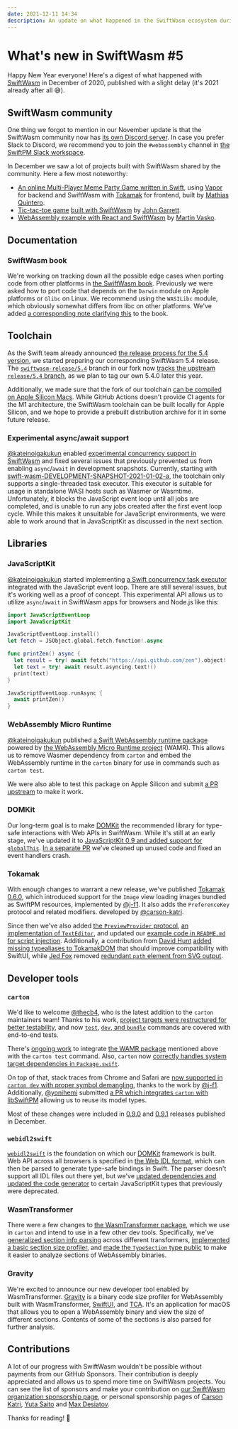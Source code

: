 ```yaml
---
date: 2021-12-11 14:34
description: An update on what happened in the SwiftWasm ecosystem during December 2020.
---
```

# What's new in SwiftWasm #5

Happy New Year everyone! Here's a digest of what happened with [SwiftWasm](https://swiftwasm.org) in
December of 2020, published with a slight delay (it's 2021 already after all 😅).

## SwiftWasm community

One thing we forgot to mention in our November update is that the SwiftWasm community now has
[its own Discord server](https://discord.gg/ashJW8T8yp). In case you prefer Slack to Discord, we
recommend you to join the `#webassembly` channel in [the SwiftPM Slack
workspace](https://swift-package-manager.herokuapp.com/).

In December we saw a lot of projects built with SwiftWasm shared by the community. Here a few most
noteworthy:

* [An online Multi-Player Meme Party Game written in Swift](https://github.com/nerdsupremacist/memes),
using [Vapor](https://vapor.codes/) for backend and SwiftWasm with
[Tokamak](https://tokamak.dev) for frontend, built by [Mathias Quintero](https://github.com/nerdsupremacist).
* [Tic-tac-toe game](https://garrepi.dev/tic-tac-toe/) [built with SwiftWasm](https://github.com/johngarrett/tic-tac-toe) by [John Garrett](https://github.com/johngarrett).
* [WebAssembly example with React and SwiftWasm](https://expressflow.com/blog/posts/webassembly-example-with-react-and-swiftwasm) by
[Martin Vasko](https://github.com/martinvasko).

## Documentation

### SwiftWasm book

We're working on tracking down all the possible edge cases when porting code from other
platforms in [the SwiftWasm book](https://book.swiftwasm.org/). Previously we were asked how to port
code that depends on the `Darwin` module on Apple platforms or `Glibc` on Linux. We recommend
using the `WASILibc` module, which obviously somewhat differs from libc on other platforms. We've
added [a corresponding note clarifying this](https://book.swiftwasm.org/getting-started/libc.html)
to the book.

## Toolchain

As the Swift team already announced [the release process for the 5.4
version](https://forums.swift.org/t/swift-5-4-release-process/41936), we started preparing our
corresponding SwiftWasm 5.4 release. The [`swiftwasm-release/5.4`](https://github.com/swiftwasm/swift/tree/swiftwasm-release/5.4)
branch in our fork now [tracks the upstream `release/5.4`
branch](https://github.com/swiftwasm/swift/pull/2380), as we plan to tag our own 5.4.0 later
this year.

Additionally, we made sure that the fork of our toolchain
[can be compiled on Apple Silicon Macs](https://github.com/swiftwasm/swift/pull/2405). While GitHub
Actions doesn't provide CI agents for the M1 architecture, the SwiftWasm toolchain can be built
locally for Apple Silicon, and we hope to provide a prebuilt distribution archive for it in some
future release.

### Experimental async/await support

[@kateinoigakukun](https://github.com/kateinoigakukun) enabled [experimental concurrency support
in SwiftWasm](https://github.com/swiftwasm/swift/pull/2408) and fixed several issues that
previously prevented us from enabling `async`/`await` in development snapshots. Currently, starting with
[swift-wasm-DEVELOPMENT-SNAPSHOT-2021-01-02-a](https://github.com/swiftwasm/swift/releases/tag/swift-wasm-DEVELOPMENT-SNAPSHOT-2021-01-02-a),
the toolchain only supports a single-threaded task executor. This executor is suitable for usage in
standalone WASI hosts such as Wasmer or Wasmtime. Unfortunately, it blocks the JavaScript event loop
until all jobs are completed, and is unable to run any jobs created after the first event loop
cycle. While this makes it unsuitable for JavaScript environments, we were able to work around that
in JavaScriptKit as discussed in the next section.

## Libraries

### JavaScriptKit

[@kateinoigakukun](https://github.com/kateinoigakukun) started implementing [a Swift concurrency
task executor](https://github.com/swiftwasm/JavaScriptKit/pull/112) integrated with the JavaScript
event loop. There are still several issues, but it's working well as a proof of concept. This
experimental API allows us to utilize `async`/`await` in SwiftWasm apps for browsers and Node.js
like this:

```swift
import JavaScriptEventLoop
import JavaScriptKit

JavaScriptEventLoop.install()
let fetch = JSObject.global.fetch.function!.async

func printZen() async {
  let result = try! await fetch("https://api.github.com/zen").object!
  let text = try! await result.asyncing.text!()
  print(text)
}

JavaScriptEventLoop.runAsync {
  await printZen()
}
```

### WebAssembly Micro Runtime

[@kateinoigakukun](https://github.com/kateinoigakukun) published [a Swift WebAssembly runtime
package](https://github.com/swiftwasm/wamr-swift) powered by [the WebAssembly Micro Runtime
project](https://github.com/bytecodealliance/wasm-micro-runtime) (WAMR). This allows us to remove Wasmer
dependency from `carton` and embed the WebAssembly runtime in the `carton` binary for use in
commands such as `carton test`.

We were also able to test this package on Apple Silicon and submit [a PR
upstream](https://github.com/bytecodealliance/wasm-micro-runtime/pull/480) to make it work.

### DOMKit

Our long-term goal is to make [DOMKit](https://github.com/swiftwasm/DOMKit) the recommended library
for type-safe interactions with Web APIs in SwiftWasm. While it's still at an early stage, we've
updated it to [JavaScriptKit 0.9 and added support for `globalThis`](https://github.com/swiftwasm/DOMKit/pull/3).
[In a separate PR](https://github.com/swiftwasm/DOMKit/pull/4) we've cleaned up unused code and
fixed an event handlers crash.

### Tokamak

With enough changes to warrant a new release, we've published [Tokamak
0.6.0](https://github.com/TokamakUI/Tokamak/releases/tag/0.6.0), which introduced support for
the `Image` view loading images bundled as SwiftPM resources, implemented by
[@j-f1](https://github.com/j-f1). It also adds the `PreferenceKey` protocol and related modifiers.
developed by [@carson-katri](https://github.com/carson-katri).

Since then we've also added [the `PreviewProvider` protocol](https://github.com/TokamakUI/Tokamak/pull/328),
[an implementation of `TextEditor`](https://github.com/TokamakUI/Tokamak/pull/329), and updated
our [example code in `README.md` for script injection](https://github.com/TokamakUI/Tokamak/pull/332).
Additionally, a contribution from [David Hunt](https://github.com/foscomputerservices) [added
missing typealiases to TokamakDOM](https://github.com/TokamakUI/Tokamak/pull/331) that should improve
compatibility with SwiftUI, while [Jed Fox](https://github.com/j-f1) removed [redundant `path` element
from SVG output](https://github.com/TokamakUI/Tokamak/pull/341).

## Developer tools

### `carton`

We'd like to welcome [@thecb4](https://github.com/thecb4), who is the latest addition to the `carton`
maintainers team! Thanks to his work, [project targets were restructured for better
testability](https://github.com/swiftwasm/carton/pull/191), and
now [`test`](https://github.com/swiftwasm/carton/pull/198), [`dev`, and `bundle`](https://github.com/swiftwasm/carton/pull/196)
commands are covered with end-to-end tests.

There's [ongoing work](https://github.com/swiftwasm/carton/pull/195) to integrate [the WAMR
package](https://github.com/swiftwasm/wamr-swift) mentioned above with the `carton test` command.
Also, `carton` now [correctly handles system target dependencies
in `Package.swift`](https://github.com/swiftwasm/carton/pull/189).

On top of that, stack traces from
Chrome and Safari are [now supported in `carton dev` with proper symbol
demangling](https://github.com/swiftwasm/carton/pull/186), thanks to the work by [@j-f1](https://github.com/j-f1).
Additionally, [@yonihemi](https://github.com/yonihemi) submitted [a PR which integrates `carton`
with libSwiftPM](https://github.com/swiftwasm/carton/pull/194) allowing us to reuse its model types.

Most of these changes were included in [0.9.0](https://github.com/swiftwasm/carton/releases/tag/0.9.0)
and [0.9.1](https://github.com/swiftwasm/carton/releases/tag/0.9.1) releases published in December.

### `webidl2swift`

[`webidl2swift`](https://github.com/Apodini/webidl2swift) is the foundation on which
our [DOMKit](https://github.com/swiftwasm/DOMKit/) framework is built. Web API across all browsers is specified in
[the Web IDL format](https://en.wikipedia.org/wiki/Web_IDL), which can then be parsed to generate
type-safe bindings in Swift. The parser doesn't support all IDL files out there yet, but we've
[updated dependencies and updated the code
generator](https://github.com/Apodini/webidl2swift/pull/10) to certain JavaScriptKit types that
previously were deprecated.

### WasmTransformer

There were a few changes to [the WasmTransformer package](https://github.com/swiftwasm/WasmTransformer),
which we use in `carton` and intend to use in a few other dev tools. Specifically, we've [generalized
section info parsing](https://github.com/swiftwasm/WasmTransformer/pull/12) across different transformers,
[implemented a basic section size profiler](https://github.com/swiftwasm/WasmTransformer/pull/14),
and [made the `TypeSection` type public](https://github.com/swiftwasm/WasmTransformer/pull/15) to
make it easier to analyze sections of WebAssembly binaries.

### Gravity

We're excited to announce our new developer tool enabled by WasmTransformer.
[Gravity](https://github.com/swiftwasm/gravity) is a binary code size profiler for WebAssembly built
with WasmTransformer, [SwiftUI](https://developer.apple.com/xcode/swiftui/), and
[TCA](https://github.com/pointfreeco/swift-composable-architecture/). It's an application for macOS
that allows you to open a WebAssembly binary and view the size of different sections. Contents of
some of the sections is also parsed for further analysis.

## Contributions

A lot of our progress with SwiftWasm wouldn't be possible without payments from our GitHub Sponsors.
Their contribution is deeply appreciated and allows us to spend more time on SwiftWasm projects. You can
see the list of sponsors and make your contribution on [our SwiftWasm organization sponsorship
page](https://github.com/sponsors/swiftwasm), or personal sponsorship pages of [Carson
Katri](https://github.com/sponsors/carson-katri), [Yuta
Saito](https://github.com/sponsors/kateinoigakukun) and [Max
Desiatov](https://github.com/sponsors/MaxDesiatov).

Thanks for reading! 👋
